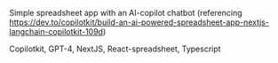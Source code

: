 Simple spreadsheet app with an AI-copilot chatbot
(referencing https://dev.to/copilotkit/build-an-ai-powered-spreadsheet-app-nextjs-langchain-copilotkit-109d)

Copilotkit, GPT-4, NextJS, React-spreadsheet, Typescript
